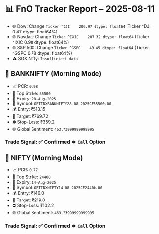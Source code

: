 # 📊 FnO Tracker Report – 2025-08-11
- 🌐 Dow: Change `Ticker
^DJI    206.97
dtype: float64` (Ticker
^DJI    0.47
dtype: float64%)
- 🌐 Nasdaq: Change `Ticker
^IXIC    207.32
dtype: float64` (Ticker
^IXIC    0.98
dtype: float64%)
- 🌐 S&P 500: Change `Ticker
^GSPC    49.45
dtype: float64` (Ticker
^GSPC    0.78
dtype: float64%)
- ⚠️ SGX Nifty: `Insufficient data`
## 📘 BANKNIFTY (Morning Mode)
- 📈 PCR: `0.98`
- 🔢 Top Strike: `55500`
- 📆 Expiry: `28-Aug-2025`
- 🎫 Symbol: `OPTIDXBANKNIFTY28-08-2025CE55500.00`
- 💰 Entry: ₹513.15
- 🎯 Target: ₹769.72
- ⛔ Stop-Loss: ₹359.2
- 🌐 Global Sentiment: `463.73999999999995`
### Trade Signal: ✅ Confirmed ⇒ `Call` Option
## 📘 NIFTY (Morning Mode)
- 📈 PCR: `0.77`
- 🔢 Top Strike: `24400`
- 📆 Expiry: `14-Aug-2025`
- 🎫 Symbol: `OPTIDXNIFTY14-08-2025CE24400.00`
- 💰 Entry: ₹146.0
- 🎯 Target: ₹219.0
- ⛔ Stop-Loss: ₹102.2
- 🌐 Global Sentiment: `463.73999999999995`
### Trade Signal: ✅ Confirmed ⇒ `Call` Option